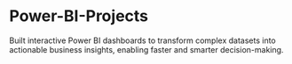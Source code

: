 # Power-BI-Projects
Built interactive Power BI dashboards to transform complex datasets into actionable business insights, enabling faster and smarter decision-making.
